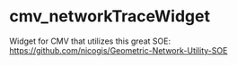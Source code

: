 # cmv_networkTraceWidget
Widget for CMV that utilizes this great SOE: https://github.com/nicogis/Geometric-Network-Utility-SOE
